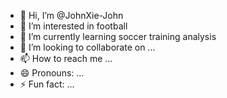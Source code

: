 - 👋 Hi, I’m @JohnXie-John
- 👀 I’m interested in football
- 🌱 I’m currently learning soccer training analysis
- 💞️ I’m looking to collaborate on ...
- 📫 How to reach me ...
- 😄 Pronouns: ...
- ⚡ Fun fact: ...

<!---
JohnXie-John/JohnXie-John is a ✨ special ✨ repository because its `README.md` (this file) appears on your GitHub profile.
You can click the Preview link to take a look at your changes.
--->
